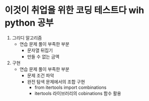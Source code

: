 # 이것이 취업을 위한 코딩 테스트다 wih python 공부
1. 그리디 알고리즘
   - 연습 문제 풀이 부족한 부분
       - 문자열 뒤집기
       - 만들 수 없는 금액
3. 구현
   - 연습 문제 풀이 부족한 부분
      - 문제 조건 파악
      - 완전 탐색 문제에서의 조합 구현
         - from itertools import combinations
         - itertools 라이브러리의 cobinations 함수 활용
